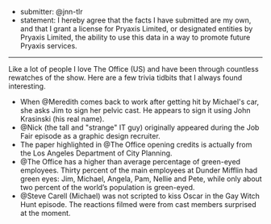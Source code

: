 * submitter: @jnn-tlr
* statement: I hereby agree that the facts I have submitted are my own, and that I grant a license for Pryaxis Limited, or designated entities by Pryaxis Limited, the ability to use this data in a way to promote future Pryaxis services.

----

Like a lot of people I love The Office (US) and have been through countless rewatches of the show. Here are a few trivia tidbits that I always found interesting.

* When @Meredith comes back to work after getting hit by Michael's car, she asks Jim to sign her pelvic cast. He appears to sign it using John Krasinski (his real name).
* @Nick (the tall and "strange" IT guy) originally appeared during the Job Fair episode as a graphic design recruiter.
* The paper highlighted in @The Office opening credits is actually from the Los Angeles Department of City Planning.
* @The Office has a higher than average percentage of green-eyed employees. Thirty percent of the main employees at Dunder Mifflin had green eyes: Jim, Michael, Angela, Pam, Nellie and Pete, while only about two percent of the world’s population is green-eyed.
* @Steve Carell (Michael) was not scripted to kiss Oscar in the Gay Witch Hunt episode. The reactions filmed were from cast members surprised at the moment.
